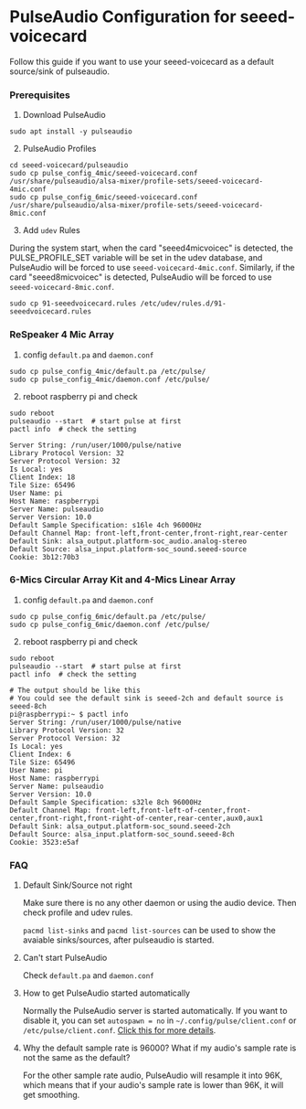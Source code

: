 # PulseAudio Configuration for seeed-voicecard

Follow this guide if you want to use your seeed-voicecard as a default source/sink of pulseaudio.

### Prerequisites

1. Download PulseAudio
```
sudo apt install -y pulseaudio
```

2. PulseAudio Profiles
```
cd seeed-voicecard/pulseaudio
sudo cp pulse_config_4mic/seeed-voicecard.conf /usr/share/pulseaudio/alsa-mixer/profile-sets/seeed-voicecard-4mic.conf
sudo cp pulse_config_6mic/seeed-voicecard.conf /usr/share/pulseaudio/alsa-mixer/profile-sets/seeed-voicecard-8mic.conf
```

3. Add `udev` Rules

During the system start, when the card "seeed4micvoicec" is detected, the PULSE_PROFILE_SET variable will be set in the udev database, and PulseAudio will be forced to use `seeed-voicecard-4mic.conf`. Similarly, if the card "seeed8micvoicec" is detected, PulseAudio will be forced to use `seeed-voicecard-8mic.conf`.

```
sudo cp 91-seeedvoicecard.rules /etc/udev/rules.d/91-seeedvoicecard.rules
```

### ReSpeaker 4 Mic Array

<!--
1. Download pulseaudio
```
sudo apt install pulseaudio
```

2. First, you need to write [a profile for pulse](https://www.freedesktop.org/wiki/Software/PulseAudio/Backends/ALSA/Profiles/)
```
cd seeed-voicecard
cd pulseaudio
cd pulse_config_4mic
sudo cp seeed-voicecard.conf /usr/share/pulseaudio/alsa-mixer/profile-sets/
```

3. Edit `udev rules`

    During the system start, when the card "seeed4micvoicec" is detected, the PULSE_PROFILE_SET variable will be set in the udev database, and PulseAudio will be forced to use `seeed-voicecard.conf`.

    ```
    # have a look at /lib/udev/rules.d/90-pulseaudio.rules
    sudo vim /lib/udev/rules.d/90-pulseaudio.rules
    # add the following lines at about line 87(behind the setting for some laptops and before the line GOTO="pulseaudio_end")
    # Seeed Voicecard
    ATTR{id}=="seeed4micvoicec",ATTR{number}=="1",ENV{PULSE_PROFILE_SET}="seeed-voicecard.conf"
    ```
    ![](./udev_rules_4mic.png)

    The value of `ATTR{number}` can be found with:

    ```
    udevadm info -a -p /sys/class/sound/card0/
    # or udevadm info -a -p /sys/class/sound/card1/
    ```

    For example, in Raspberry Pi, we can find `ATTR{id}=="seeed4micvoicec"` and `ATTR{number}=="1"` with command `udevadm info -a -p /sys/class/sound/card1/`:

    ```
    pi@raspberrypi:~ $ udevadm info -a -p  /sys/class/sound/card1/

    Udevadm info starts with the device specified by the devpath and then
    walks up the chain of parent devices. It prints for every device
    found, all possible attributes in the udev rules key format.
    A rule to match, can be composed by the attributes of the device
    and the attributes from one single parent device.

    looking at device '/devices/platform/soc/soc:sound/sound/card1':
        KERNEL=="card1"
        SUBSYSTEM=="sound"
        DRIVER==""
        ATTR{id}=="seeed4micvoicec"
        ATTR{number}=="1"

    looking at parent device '/devices/platform/soc/soc:sound':
        KERNELS=="soc:sound"
        SUBSYSTEMS=="platform"
        DRIVERS=="seeed-voicecard"
        ATTRS{driver_override}=="(null)"

    looking at parent device '/devices/platform/soc':
        KERNELS=="soc"
        SUBSYSTEMS=="platform"
        DRIVERS==""
        ATTRS{driver_override}=="(null)"

    looking at parent device '/devices/platform':
        KERNELS=="platform"
        SUBSYSTEMS==""
        DRIVERS==""
    ``` -->

1. config `default.pa` and `daemon.conf`
```
sudo cp pulse_config_4mic/default.pa /etc/pulse/
sudo cp pulse_config_4mic/daemon.conf /etc/pulse/
```

2. reboot raspberry pi and check
```
sudo reboot
pulseaudio --start  # start pulse at first
pactl info  # check the setting

Server String: /run/user/1000/pulse/native
Library Protocol Version: 32
Server Protocol Version: 32
Is Local: yes
Client Index: 18
Tile Size: 65496
User Name: pi
Host Name: raspberrypi
Server Name: pulseaudio
Server Version: 10.0
Default Sample Specification: s16le 4ch 96000Hz
Default Channel Map: front-left,front-center,front-right,rear-center
Default Sink: alsa_output.platform-soc_audio.analog-stereo
Default Source: alsa_input.platform-soc_sound.seeed-source
Cookie: 3b12:70b3
```

### 6-Mics Circular Array Kit and 4-Mics Linear Array

<!--
1. Download pulseaudio
```
sudo apt install pulseaudio
```

2. First, you need to write [a profile for pulse](https://www.freedesktop.org/wiki/Software/PulseAudio/Backends/ALSA/Profiles/)
```
cd seeed-voicecard
cd pulseaudio
cd pulse_config_6mic
sudo cp seeed-voicecard.conf /usr/share/pulseaudio/alsa-mixer/profile-sets/
```

3. Edit `udev rules`

    During the system start, when the card "seeed8micvoicec" is detected, the PULSE_PROFILE_SET variable will be set in the udev database, and PulseAudio will be forced to use `seeed-voicecard.conf`.

    ```
    # have a look at /lib/udev/rules.d/90-pulseaudio.rules
    sudo vim /lib/udev/rules.d/90-pulseaudio.rules
    # add the following lines at about line 87(behind the setting for some laptops and before the line GOTO="pulseaudio_end")
    # Seeed Voicecard
    ATTR{id}=="seeed8micvoicec",ATTR{number}=="1",ENV{PULSE_PROFILE_SET}="seeed-voicecard.conf"
    ```
    ![](./udev_rules_6mic.png)

    The value of `ATTR{number}` can be found with:

    ```
    udevadm info -a -p /sys/class/sound/card0/
    # or udevadm info -a -p /sys/class/sound/card1/
    ```

    For example, in Raspberry Pi, we can find `ATTR{id}=="seeed8micvoicec"` and `ATTR{number}=="1"` with command `udevadm info -a -p /sys/class/sound/card1/`:

    ```
    pi@raspberrypi:~ $ udevadm info -a -p  /sys/class/sound/card1/

    Udevadm info starts with the device specified by the devpath and then
    walks up the chain of parent devices. It prints for every device
    found, all possible attributes in the udev rules key format.
    A rule to match, can be composed by the attributes of the device
    and the attributes from one single parent device.

    looking at device '/devices/platform/soc/soc:sound/sound/card1':
        KERNEL=="card1"
        SUBSYSTEM=="sound"
        DRIVER==""
        ATTR{id}=="seeed8micvoicec"
        ATTR{number}=="1"

    looking at parent device '/devices/platform/soc/soc:sound':
        KERNELS=="soc:sound"
        SUBSYSTEMS=="platform"
        DRIVERS=="seeed-voicecard"
        ATTRS{driver_override}=="(null)"

    looking at parent device '/devices/platform/soc':
        KERNELS=="soc"
        SUBSYSTEMS=="platform"
        DRIVERS==""
        ATTRS{driver_override}=="(null)"

    looking at parent device '/devices/platform':
        KERNELS=="platform"
        SUBSYSTEMS==""
        DRIVERS==""
    ``` -->

1. config `default.pa` and `daemon.conf`
```
sudo cp pulse_config_6mic/default.pa /etc/pulse/
sudo cp pulse_config_6mic/daemon.conf /etc/pulse/
```

2. reboot raspberry pi and check
```
sudo reboot
pulseaudio --start  # start pulse at first
pactl info  # check the setting

# The output should be like this
# You could see the default sink is seeed-2ch and default source is seeed-8ch
pi@raspberrypi:~ $ pactl info
Server String: /run/user/1000/pulse/native
Library Protocol Version: 32
Server Protocol Version: 32
Is Local: yes
Client Index: 6
Tile Size: 65496
User Name: pi
Host Name: raspberrypi
Server Name: pulseaudio
Server Version: 10.0
Default Sample Specification: s32le 8ch 96000Hz
Default Channel Map: front-left,front-left-of-center,front-center,front-right,front-right-of-center,rear-center,aux0,aux1
Default Sink: alsa_output.platform-soc_sound.seeed-2ch
Default Source: alsa_input.platform-soc_sound.seeed-8ch
Cookie: 3523:e5af
```

### FAQ

1. Default Sink/Source not right

    Make sure there is no any other daemon or using the audio device. Then check profile and udev rules.

    `pacmd list-sinks` and `pacmd list-sources` can be used to show the avaiable sinks/sources, after pulseaudio is started.

2. Can't start PulseAudio

    Check `default.pa` and `daemon.conf`

3. How to get PulseAudio started automatically

    Normally the PulseAudio server is started automatically. If you want to disable it, you can set `autospawn = no` in `~/.config/pulse/client.conf` or `/etc/pulse/client.conf`.
    [Click this for more details](https://www.freedesktop.org/wiki/Software/PulseAudio/Documentation/User/Running/).

4. Why the default sample rate is 96000? What if my audio's sample rate is not the same as the default?

    For the other sample rate audio, PulseAudio will resample it into 96K, which means that if your audio's sample rate is lower than 96K, it will get smoothing.